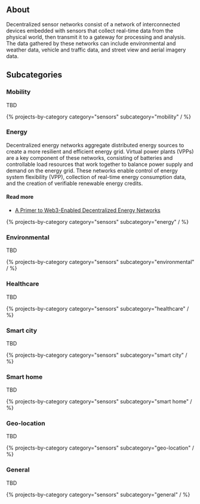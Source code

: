 ## About

Decentralized sensor networks consist of a network of interconnected devices embedded with sensors that collect real-time data from the physical world, then transmit it to a gateway for processing and analysis. The data gathered by these networks can include environmental and weather data, vehicle and traffic data, and street view and aerial imagery data.

## Subcategories

### Mobility

TBD

{% projects-by-category category="sensors" subcategory="mobility" / %}

### Energy

Decentralized energy networks aggregate distributed energy sources to create a more resilient and efficient energy grid. Virtual power plants (VPPs) are a key component of these networks, consisting of batteries and controllable load resources that work together to balance power supply and demand on the energy grid. These networks enable control of energy system flexibility (VPP), collection of real-time energy consumption data, and the creation of verifiable renewable energy credits.

#### Read more

- [A Primer to Web3-Enabled Decentralized Energy Networks](https://medium.com/@0xfu/a-primer-to-web3-enabled-decentralized-energy-networks-e8c3075157ae)

{% projects-by-category category="sensors" subcategory="energy" / %}

### Environmental

TBD

{% projects-by-category category="sensors" subcategory="environmental" / %}

### Healthcare

TBD

{% projects-by-category category="sensors" subcategory="healthcare" / %}

### Smart city

TBD

{% projects-by-category category="sensors" subcategory="smart city" / %}

### Smart home

TBD

{% projects-by-category category="sensors" subcategory="smart home" / %}

### Geo-location

TBD

{% projects-by-category category="sensors" subcategory="geo-location" / %}

### General

TBD

{% projects-by-category category="sensors" subcategory="general" / %}
